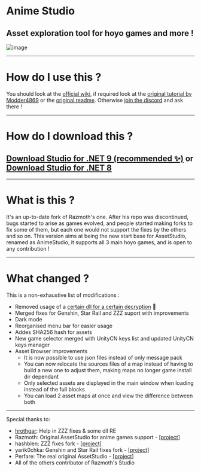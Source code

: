 # Anime Studio
## Asset exploration tool for hoyo games and more !

![image](https://github.com/user-attachments/assets/173757f6-8dce-48fc-9525-821bb1244280)

---

# How do I use this ?

You should look at the [official wiki](https://github.com/Escartem/AnimeStudio/wiki), if required look at the [original tutorial by Modder4869](https://gist.github.com/Modder4869/0f5371f8879607eb95b8e63badca227e) or the [original readme](https://github.com/RazTools/Studio/blob/main/README.md). Otherwise [join the discord](https://discord.gg/fzRdtVh) and ask there !

---

# How do I download this ?

## [Download Studio for .NET 9 (recommended ✨)](https://nightly.link/Escartem/AnimeStudio/workflows/build/master/AnimeStudio-net9.zip) or [Download Studio for .NET 8](https://nightly.link/Escartem/AnimeStudio/workflows/build/master/AnimeStudio-net8.zip)

---

# What is this ?

It's an up-to-date fork of Razmoth's one. After his repo was discontinued, bugs started to arise as games evolved, and people started making forks to fix some of them, but each one would not support the fixes by the others and so on. This version aims at being the new start base for AssetStudio, renamed as AnimeStudio, it supports all 3 main hoyo games, and is open to any contribution !

---

# What changed ?

This is a non-exhaustive list of modifications :
- Removed usage of a [certain dll for a certain decryption](https://github.com/Escartem/AnimeStudio/commit/1fcfa9041e07cd0a98b4d23f1578e910256fa1f8) 👀
- Merged fixes for Genshin, Star Rail and ZZZ suport with improvements
- Dark mode
- Reorganised menu bar for easier usage
- Addes SHA256 hash for assets
- New game selector merged with UnityCN keys list and updated UnityCN keys manager
- Asset Browser improvements
    - It is now possible to use json files instead of only message pack
    - You can now relocate the sources files of a map instead of having to build a new one to adjust them, making maps no longer game install dir dependant
    - Only selected assets are displayed in the main window when loading instead of the full blocks
    - You can load 2 asset maps at once and view the difference between both

---

Special thanks to:
- [hrothgar](https://github.com/hrothgar234567): Help in ZZZ fixes & some dll RE
- Razmoth: Original AssetStudio for anime games support - [[project](https://github.com/RazTools/Studio)]
- hashblen: ZZZ fixes fork - [[project](https://github.com/hashblen/ZZZ_Studio)]
- yarik0chka: Genshin and Star Rail fixes fork - [[project](https://github.com/yarik0chka/YarikStudio)]
- Perfare: The real original AssetStudio - [[project](https://github.com/perfare/AssetStudio)]
- All of the others contributor of Razmoth's Studio
